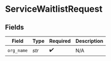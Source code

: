 # ServiceWaitlistRequest


## Fields

| Field              | Type               | Required           | Description        |
| ------------------ | ------------------ | ------------------ | ------------------ |
| `org_name`         | *str*              | :heavy_check_mark: | N/A                |